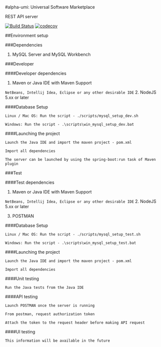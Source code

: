 #alpha-umi: Universal Software Marketplace

REST API server

[![Build Status](https://travis-ci.com/nikhilmetrani/alpha-umi.svg?token=bQkogbxFfYCzp5uJhLW7&branch=devcenter)](https://travis-ci.com/nikhilmetrani/alpha-umi)
[![codecov](https://codecov.io/gh/nikhilmetrani/alpha-umi/branch/devcenter/graph/badge.svg?token=KQyi4NZj87)](https://codecov.io/gh/nikhilmetrani/alpha-umi)

##Environment setup

###Dependencies

1. MySQL Server and MySQL Workbench

###Developer 

####Developer dependencies
1. Maven or Java IDE with Maven Support

`NetBeans, Intellij Idea, Eclipse or any other desirable IDE`
2. NodeJS 5.xx or later

####Database Setup

`Linux / Mac OS: Run the script - ./scripts/mysql_setup_dev.sh`

`Windows: Run the script - .\scripts\win_mysql_setup_dev.bat`

####Launching the project

`Launch the Java IDE and import the maven project - pom.xml`

`Import all dependencies`

`The server can be launched by using the spring-boot:run task of Maven plugin`

###Test 

####Test dependencies
1. Maven or Java IDE with Maven Support

`NetBeans, Intellij Idea, Eclipse or any other desirable IDE`
2. NodeJS 5.xx or later

3. POSTMAN

####Database Setup

`Linux / Mac OS: Run the script - ./scripts/mysql_setup_test.sh`

`Windows: Run the script - .\scripts\win_mysql_setup_test.bat`

####Launching the project

`Launch the Java IDE and import the maven project - pom.xml`

`Import all dependencies`

####Unit testing

`Run the Java tests from the Java IDE`

####API testing

`Launch POSTMAN once the server is running`

`From postman, request authorization token`

`Attach the token to the request header before making API request`

####UI testing

`This information will be available in the future`
